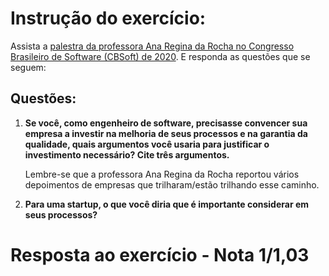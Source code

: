 # Instrução do exercício:

Assista a [palestra da professora Ana Regina da Rocha no Congresso Brasileiro de Software (CBSoft) de 2020](https://www.youtube.com/watch?v=Om5f2i1Xtqw). E responda as questões que se seguem:

## Questões:

1. **Se você, como engenheiro de software, precisasse convencer sua empresa a investir na melhoria de seus processos e na garantia da qualidade, quais argumentos você usaria para justificar o investimento necessário? Cite três argumentos.**

   Lembre-se que a professora Ana Regina da Rocha reportou vários depoimentos de empresas que trilharam/estão trilhando esse caminho.

2. **Para uma startup, o que você diria que é importante considerar em seus processos?**


# Resposta ao exercício - Nota 1/1,03